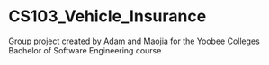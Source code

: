 # CS103_Vehicle_Insurance

Group project created by Adam and Maojia for the Yoobee Colleges Bachelor of Software Engineering course
